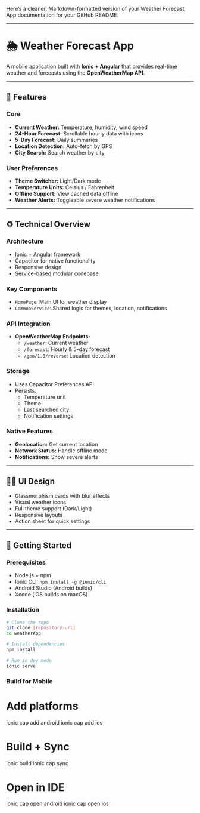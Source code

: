 Here’s a cleaner, Markdown-formatted version of your Weather Forecast App documentation for your GitHub README:

---

# 🌦️ Weather Forecast App

A mobile application built with **Ionic + Angular** that provides real-time weather and forecasts using the **OpenWeatherMap API**.

---

## 📱 Features

### Core
- **Current Weather:** Temperature, humidity, wind speed
- **24-Hour Forecast:** Scrollable hourly data with icons
- **5-Day Forecast:** Daily summaries
- **Location Detection:** Auto-fetch by GPS
- **City Search:** Search weather by city

### User Preferences
- **Theme Switcher:** Light/Dark mode
- **Temperature Units:** Celsius / Fahrenheit
- **Offline Support:** View cached data offline
- **Weather Alerts:** Toggleable severe weather notifications

---

## ⚙️ Technical Overview

### Architecture
- Ionic + Angular framework
- Capacitor for native functionality
- Responsive design
- Service-based modular codebase

### Key Components
- `HomePage`: Main UI for weather display
- `CommonService`: Shared logic for themes, location, notifications

### API Integration
- **OpenWeatherMap Endpoints:**
  - `/weather`: Current weather
  - `/forecast`: Hourly & 5-day forecast
  - `/geo/1.0/reverse`: Location detection

### Storage
- Uses Capacitor Preferences API
- Persists:
  - Temperature unit
  - Theme
  - Last searched city
  - Notification settings

### Native Features
- **Geolocation:** Get current location
- **Network Status:** Handle offline mode
- **Notifications:** Show severe alerts

---

## 🧑‍🎨 UI Design

- Glassmorphism cards with blur effects
- Visual weather icons
- Full theme support (Dark/Light)
- Responsive layouts
- Action sheet for quick settings

---

## 🚀 Getting Started

### Prerequisites
- Node.js + npm
- Ionic CLI: `npm install -g @ionic/cli`
- Android Studio (Android builds)
- Xcode (iOS builds on macOS)

### Installation
```bash
# Clone the repo
git clone [repository-url]
cd weatherApp

# Install dependencies
npm install

# Run in dev mode
ionic serve
```

### Build for Mobile
# Add platforms
ionic cap add android
ionic cap add ios

# Build + Sync
ionic build
ionic cap sync

# Open in IDE
ionic cap open android
ionic cap open ios
